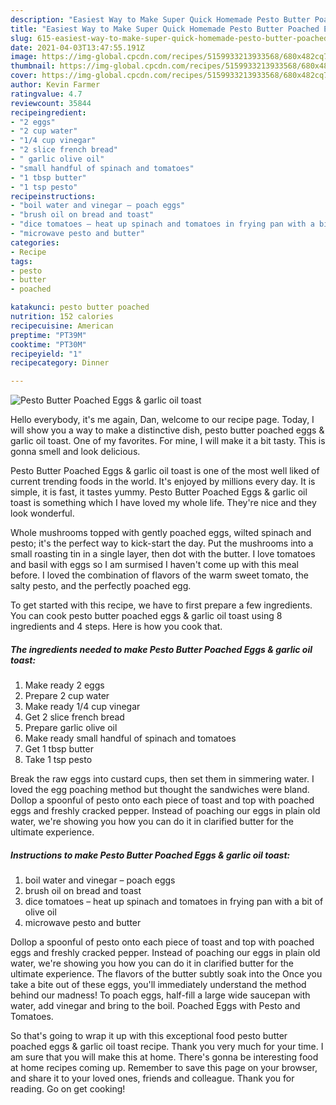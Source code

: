 ```yaml
---
description: "Easiest Way to Make Super Quick Homemade Pesto Butter Poached Eggs &amp;amp; garlic oil toast"
title: "Easiest Way to Make Super Quick Homemade Pesto Butter Poached Eggs &amp;amp; garlic oil toast"
slug: 615-easiest-way-to-make-super-quick-homemade-pesto-butter-poached-eggs-and-amp-garlic-oil-toast
date: 2021-04-03T13:47:55.191Z
image: https://img-global.cpcdn.com/recipes/5159933213933568/680x482cq70/pesto-butter-poached-eggs-garlic-oil-toast-recipe-main-photo.jpg
thumbnail: https://img-global.cpcdn.com/recipes/5159933213933568/680x482cq70/pesto-butter-poached-eggs-garlic-oil-toast-recipe-main-photo.jpg
cover: https://img-global.cpcdn.com/recipes/5159933213933568/680x482cq70/pesto-butter-poached-eggs-garlic-oil-toast-recipe-main-photo.jpg
author: Kevin Farmer
ratingvalue: 4.7
reviewcount: 35844
recipeingredient:
- "2 eggs"
- "2 cup water"
- "1/4 cup vinegar"
- "2 slice french bread"
- " garlic olive oil"
- "small handful of spinach and tomatoes"
- "1 tbsp butter"
- "1 tsp pesto"
recipeinstructions:
- "boil water and vinegar – poach eggs"
- "brush oil on bread and toast"
- "dice tomatoes – heat up spinach and tomatoes in frying pan with a bit of olive oil"
- "microwave pesto and butter"
categories:
- Recipe
tags:
- pesto
- butter
- poached

katakunci: pesto butter poached 
nutrition: 152 calories
recipecuisine: American
preptime: "PT39M"
cooktime: "PT30M"
recipeyield: "1"
recipecategory: Dinner

---
```



![Pesto Butter Poached Eggs &amp; garlic oil toast](https://img-global.cpcdn.com/recipes/5159933213933568/680x482cq70/pesto-butter-poached-eggs-garlic-oil-toast-recipe-main-photo.jpg)

Hello everybody, it's me again, Dan, welcome to our recipe page. Today, I will show you a way to make a distinctive dish, pesto butter poached eggs &amp; garlic oil toast. One of my favorites. For mine, I will make it a bit tasty. This is gonna smell and look delicious.

Pesto Butter Poached Eggs &amp; garlic oil toast is one of the most well liked of current trending foods in the world. It's enjoyed by millions every day. It is simple, it is fast, it tastes yummy. Pesto Butter Poached Eggs &amp; garlic oil toast is something which I have loved my whole life. They're nice and they look wonderful.

Whole mushrooms topped with gently poached eggs, wilted spinach and pesto; it&#39;s the perfect way to kick-start the day. Put the mushrooms into a small roasting tin in a single layer, then dot with the butter. I love tomatoes and basil with eggs so I am surmised I haven&#39;t come up with this meal before. I loved the combination of flavors of the warm sweet tomato, the salty pesto, and the perfectly poached egg.


To get started with this recipe, we have to first prepare a few ingredients. You can cook pesto butter poached eggs &amp; garlic oil toast using 8 ingredients and 4 steps. Here is how you cook that.

<!--inarticleads1-->

##### The ingredients needed to make Pesto Butter Poached Eggs &amp; garlic oil toast:

1. Make ready 2 eggs
1. Prepare 2 cup water
1. Make ready 1/4 cup vinegar
1. Get 2 slice french bread
1. Prepare  garlic olive oil
1. Make ready small handful of spinach and tomatoes
1. Get 1 tbsp butter
1. Take 1 tsp pesto


Break the raw eggs into custard cups, then set them in simmering water. I loved the egg poaching method but thought the sandwiches were bland. Dollop a spoonful of pesto onto each piece of toast and top with poached eggs and freshly cracked pepper. Instead of poaching our eggs in plain old water, we&#39;re showing you how you can do it in clarified butter for the ultimate experience. 

<!--inarticleads2-->

##### Instructions to make Pesto Butter Poached Eggs &amp; garlic oil toast:

1. boil water and vinegar – poach eggs
1. brush oil on bread and toast
1. dice tomatoes – heat up spinach and tomatoes in frying pan with a bit of olive oil
1. microwave pesto and butter


Dollop a spoonful of pesto onto each piece of toast and top with poached eggs and freshly cracked pepper. Instead of poaching our eggs in plain old water, we&#39;re showing you how you can do it in clarified butter for the ultimate experience. The flavors of the butter subtly soak into the Once you take a bite out of these eggs, you&#39;ll immediately understand the method behind our madness! To poach eggs, half-fill a large wide saucepan with water, add vinegar and bring to the boil. Poached Eggs with Pesto and Tomatoes. 

So that's going to wrap it up with this exceptional food pesto butter poached eggs &amp; garlic oil toast recipe. Thank you very much for your time. I am sure that you will make this at home. There's gonna be interesting food at home recipes coming up. Remember to save this page on your browser, and share it to your loved ones, friends and colleague. Thank you for reading. Go on get cooking!
